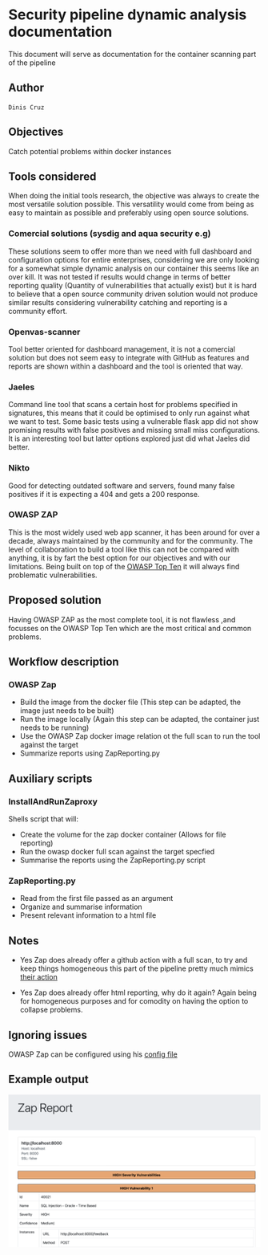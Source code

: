 # Security pipeline dynamic analysis documentation
This document will serve as documentation for the container scanning part of the pipeline

## Author
	Dinis Cruz

## Objectives
Catch potential problems within docker instances

## Tools considered
When doing the initial tools research, the objective was always to create the most versatile solution possible. This versatility would come from being as easy to maintain as possible and preferably using open source solutions.

### Comercial solutions (sysdig and aqua security e.g)
These solutions seem to offer more than we need with full dashboard and configuration options for entire enterprises, considering we are only looking for a somewhat simple dynamic analysis on our container this seems like an over kill. It was not tested if results would change in terms of better reporting quality (Quantity of vulnerabilities that actually exist) but it is hard to believe that a open source community driven solution would not produce similar results considering vulnerability catching and reporting is a community effort.

### Openvas-scanner 
Tool better oriented for dashboard management, it is not a comercial solution but does not seem easy to integrate with GitHub as features and reports are shown within a dashboard and the tool is oriented that way.

### Jaeles
Command line tool that scans a certain host for problems specified in signatures, this means that it could be optimised to only run against what we want to test. 
Some basic tests using a vulnerable flask app did not show promising results with false positives and missing small miss configurations. It is an interesting tool but latter options explored just did what Jaeles did better.

### Nikto
Good for detecting outdated software and servers, found many false positives if it is expecting a 404 and gets a 200 response.

### OWASP ZAP
This is the most widely used web app scanner, it has been around for over a decade, always maintained by the community and for the community. The level of collaboration to build a tool like this can not be compared with anything, it is by fart the best option for our objectives and with our limitations. Being built on top of the [OWASP Top Ten](https://owasp.org/www-project-top-ten/) it will always find problematic vulnerabilities.

## Proposed solution
Having OWASP ZAP as the most complete tool, it is not flawless ,and focusses on the OWASP Top Ten which are the most critical and common problems.

## Workflow description 
### OWASP Zap

- Build the image from the docker file (This step can be adapted, the image just needs to be built)
- Run the image locally (Again this step can be adapted, the container just needs to be running)
- Use the OWASP Zap docker image relation ot the full scan to run the tool against the target
- Summarize reports using ZapReporting.py

## Auxiliary scripts
### InstallAndRunZaproxy
Shells script that will:

- Create the volume for the zap docker container (Allows for file reporting)
- Run the owasp docker full scan against the target specfied
- Summarise the reports using the ZapReporting.py script

### ZapReporting.py

- Read from the first file passed as an argument
- Organize and summarise information
- Present relevant information to a html file

## Notes

- Yes Zap does already offer a github action with a full scan, to try and keep things homogeneous this part of the pipeline pretty much mimics [their action](https://github.com/zaproxy/action-full-scan)

- Yes Zap does already offer html reporting, why do it again? Again being for homogeneous purposes and for comodity on having the option to collapse problems.

## Ignoring issues
OWASP Zap can be configured using his [config file](https://www.zaproxy.org/docs/docker/baseline-scan/#configuration-file)

## Example output
![Zap output](assets/ZapOutput.png)